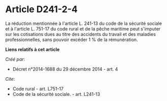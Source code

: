 # Article D241-2-4

La réduction mentionnée à l'article L. 241-13 du code de la sécurité sociale et à l'article L. 751-17 du code rural et de la
pêche maritime  peut s'imputer sur les cotisations dues au titre des accidents du  travail et des maladies professionnelles,
sans pouvoir excéder 1 % de la  rémunération.

**Liens relatifs à cet article**

_Créé par_:

  - Décret n°2014-1688 du 29 décembre 2014 - art. 4

_Cite_:

  - Code rural - art. L751-17
  - Code de la sécurité sociale. - art. L241-13
